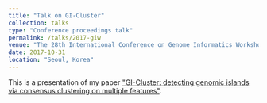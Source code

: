 ```yaml
---
title: "Talk on GI-Cluster"
collection: talks
type: "Conference proceedings talk"
permalink: /talks/2017-giw
venue: "The 28th International Conference on Genome Informatics Workshop (GIW)"
date: 2017-10-31
location: "Seoul, Korea"
---
```


This is a presentation of my paper ["GI-Cluster: detecting genomic islands via consensus clustering on multiple features"](https://www.worldscientific.com/doi/abs/10.1142/S0219720018400103).
